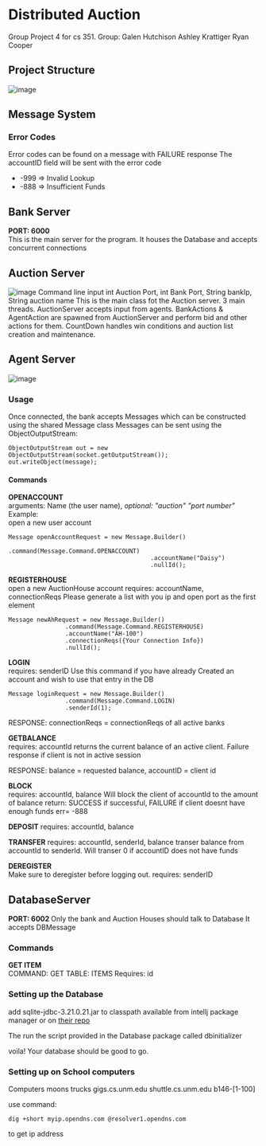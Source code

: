 # Distributed Auction

Group Project 4 for cs 351.
Group:
Galen Hutchison
Ashley Krattiger
Ryan Cooper

## Project Structure
  ![image](Resources/Bank.png)
## Message System
### Error Codes
Error codes can be found on a message with FAILURE response
The accountID field will be sent with the error code  

 - -999 => Invalid Lookup  
 - -888 => Insufficient Funds 

## Bank Server 
<b>PORT: 6000</b>  
This is the main server for the program. It houses the Database and accepts concurrent connections

## Auction Server
![image](Resources/AuctionDiagram.png)
Command line input int Auction Port, int Bank Port, String bankIp, String auction name
This is the main class fot the Auction server. 3 main threads. AuctionServer accepts input
from agents. BankActions & AgentAction are spawned from AuctionServer and perform bid and other 
actions for them. CountDown handles win conditions and auction list creation and maintenance.

## Agent Server
![image](Resources/AgentDiagram.png)

### Usage
Once connected, the bank accepts Messages which can be constructed using the shared Message class
Messages can be sent using the ObjectOutputStream:
~~~
ObjectOutputStream out = new ObjectOutputStream(socket.getOutputStream());
out.writeObject(message);
~~~
#### Commands

  
<b>OPENACCOUNT </b>     
arguments: Name (the user name), <i>optional: "auction" "port number"</i>  
Example:  
open a new user account
~~~
Message openAccountRequest = new Message.Builder()
                                        .command(Message.Command.OPENACCOUNT)
                                        .accountName("Daisy")
                                        .nullId();
~~~

<b>REGISTERHOUSE</b>  
open a new AuctionHouse account
requires: accountName, connectionReqs
Please generate a list with you ip and open port as the first element
~~~
Message newAhRequest = new Message.Builder()
                .command(Message.Command.REGISTERHOUSE)
                .accountName("AH-100")
                .connectionReqs({Your Connection Info})
                .nullId();
~~~

<b>LOGIN</b>   
requires: senderID
Use this command if you have already Created an account
and wish to use that entry in the DB
~~~
Message loginRequest = new Message.Builder()
                .command(Message.Command.LOGIN)
                .senderId(1);
~~~
RESPONSE: connectionReqs = connectionReqs of all active banks

<b>GETBALANCE</b>  
requires: accountId
returns the current balance of an active client. Failure response if client
is not in active session

RESPONSE: balance = requested balance, accountID = client id

<b>BLOCK</b>  
requires: accountId, balance
Will block the client of accountId to the amount of balance
return: SUCCESS if successful, FAILURE if client doesnt have enough funds
err= -888  
  
<b>DEPOSIT</b>
requires: accountId, balance

<b>TRANSFER</b>
requires: accountId, senderId, balance
transer balance from accountId to senderId. Will transer 0 if accountID does
not have funds

<b> DEREGISTER</b>    
Make sure to deregister before logging out. 
requires: senderID


 ## DatabaseServer
 <b>PORT: 6002 </b>
 Only the bank and Auction Houses should talk to Database
 It accepts DBMessage
 
 ### Commands
 
 <b> GET ITEM</b>  
 COMMAND: GET TABLE: ITEMS
 Requires: id

### Setting up the Database
add sqlite-jdbc-3.21.0.21.jar to classpath available from intellj package manager 
or on [their repo](https://github.com/xerial/sqlite-jdbc)

The run the script provided in the Database package called dbinitializer

voila! Your database should be good to go.

### Setting up on School computers
Computers
moons
trucks
gigs.cs.unm.edu
shuttle.cs.unm.edu
b146-[1-100]

use command:
~~~
dig +short myip.opendns.com @resolver1.opendns.com
~~~
to get ip address